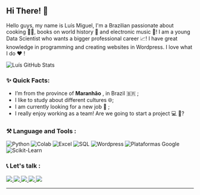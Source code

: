 ## Hi There! 👋 

<p>
 Hello guys, my name is Luís Miguel, I'm a Brazilian passionate about cooking 👨‍🍳, books on world history 🏰 and electronic music 🎹! I am a young Data Scientist who wants a bigger professional career 📈! I have great knowledge in programming and creating websites in Wordpress. I love what I do ❤️ !
 </p>
 
 ![Luís GitHub Stats](https://github-readme-stats.vercel.app/api?username=LuisMig-code&show_icons=true)

### ✨ Quick Facts:
- I’m from the province of **Maranhão** , in Brazil 🇧🇷 ;
- I like to study about different cultures 🌐;
- I am currently looking for a new job 🔩 ;
- I really enjoy working as a team! Are we going to start a project 💻 🔧?

### ⚒ Language and Tools :

![Python](https://img.shields.io/badge/-Python-black?style=flat-square&logo=python)
![Colab](https://img.shields.io/badge/-GoogleColab-black?style=flat-square&logo=googlecolab)
![Excel](https://img.shields.io/badge/-Excel-black?style=flat-square&logo=microsoftexcel)
![SQL](https://img.shields.io/badge/-MySQL-black?style=flat-square&logo=mysql)
![Wordpress](https://img.shields.io/badge/-Wordpress-black?style=flat-square&logo=wordpress)
![Plataformas Google](https://img.shields.io/badge/-Google-black?style=flat-square&logo=google)
![Scikit-Learn](https://img.shields.io/badge/-Scikit_Learn-black?style=flat-square&logo=sklearn)

### 📞 Let's talk :
<a href="meireles2013miguel@gmail.com"> <img src="https://img.icons8.com/plasticine/40/000000/gmail.png"/> </a> 
<a href="https://twitter.com/BayLeonhard_EuL"> <img src="https://img.icons8.com/officel/40/000000/twitter.png"/> </a> 
<a href="https://www.linkedin.com/in/luis-miguel-code/"> <img src="https://img.icons8.com/cute-clipart/40/000000/linkedin.png"/> </a> 
<a href="https://github.com/LuisMig-code/Portifolio"> <img src="https://img.icons8.com/plasticine/40/000000/github.png"/> </a> 
<a href="https://luis-miguel-code.medium.com/"> <img src="https://img.icons8.com/bubbles/40/000000/medium-new.png"/> </a>



<hr/>
